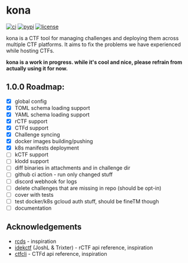 # kona

[![ci](https://github.com/project-sekai-ctf/konata/actions/workflows/lint_test.yml/badge.svg)](https://github.com/project-sekai-ctf/konata/actions/workflows/lint_test.yml)
[![pypi](https://img.shields.io/pypi/v/konata.svg)](https://pypi.python.org/project/konata)
[![license](https://img.shields.io/github/license/project-sekai-ctf/konata.svg)](https://github.com/project-sekai-ctf/konata/blob/master/LICENSE)

kona is a CTF tool for managing challenges and deploying them across multiple CTF platforms. It aims to fix the problems we have experienced while hosting CTFs.

**kona is a work in progress. while it's cool and nice, please refrain from actually using it for now.**

## 1.0.0 Roadmap:

- [x] global config
- [x] TOML schema loading support
- [x] YAML schema loading support
- [x] rCTF support
- [x] CTFd support
- [x] Challenge syncing
- [x] docker images building/pushing
- [x] k8s manifests deployment
- [ ] kCTF support
- [ ] klodd support
- [ ] diff binaries in attachments and in challenge dir
- [ ] github ci action - run only changed stuff
- [ ] discord webhook for logs
- [ ] delete challenges that are missing in repo (should be opt-in)
- [ ] cover with tests
- [ ] test docker/k8s gcloud auth stuff, should be fineTM though
- [ ] documentation

## Acknowledgements

* [rcds](https://github.com/redpwn/rcds) - inspiration
* [idekctf](https://github.com/idekctf) (JoshL & Trixter) - rCTF api reference, inspiration
* [ctfcli](https://github.com/ctfd/ctfcli) - CTFd api reference, inspiration

